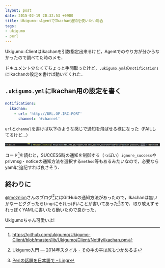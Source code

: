 ```yaml
---
layout: post
date: 2015-02-19 20:32:53 +0900
title: Ukigumo::AgentでIkachan通知を使いたい場合
tags:
- ukigumo
- perl
---
```

Ukigumo::Clientはikachanを引数指定出来るけど，Agentでのやり方が分からなかったので調べてた時のメモ．

ドキュメント少なくてちょっと手間取ったけど，`.ukigumo.yml`の`notifications`にIkachanの設定を書けば動いてくれた．

## `.ukigumo.yml`にIkachan用の設定を書く

```yaml
notifications:
  ikachan:
    - url: 'http://URL.OF.IRC:PORT'
      channel: '#channel'
```

`url`と`channel`を書けば以下のような感じで通知を飛ばせる様になった（FAILしてるけど...）

![FAILしてるが通知はSUCCESS](/images/2015/02/19/ukigumo-ikachan.png)

コード[^1]を読むと，SUCCESS時の通知を制御する（っぽい）`ignore_success`やprivmsg・noticeの通知方法を選択する`method`等もあるみたいなので，必要ならyamlに追記すれば良さそう．

## 終わりに

[@moznion](https://twitter.com/moznion)さんのブログ[^2]にはGitHubの通知方法があったので，Ikachanは無いかなーとググったらLingrにそれっぽいことが書いてあった[^3]ので，取り敢えずそれっぽくYAMLに書いたら動いたので良かった．

Ukigumoちゃん可愛いよ!

[^1]: https://github.com/ukigumo/Ukigumo-Client/blob/master/lib/Ukigumo/Client/Notify/Ikachan.pm
[^2]: [Ukigumo入門 ― 2014年スタイル - その手の平は尻もつかめるさ](http://moznion.hatenadiary.com/entry/2014/05/02/181147)
[^3]: [Perlの話題を日本語で – Lingr](http://lingr.com/room/perl_jp/archives/2014/01/16)
